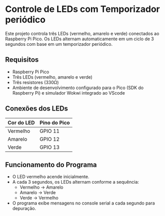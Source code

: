 # Controle de LEDs com Temporizador periódico

Este projeto controla três LEDs (vermelho, amarelo e verde) conectados ao Raspberry Pi Pico. Os LEDs alternam automaticamente em um ciclo de 3 segundos com base em um temporizador periódico.

## Requisitos

- Raspberry Pi Pico
- Três LEDs (vermelho, amarelo e verde)
- Três resistores (330Ω)
- Ambiente de desenvolvimento configurado para o Pico (SDK do Raspberry Pi) e simulador Wokwi integrado ao VScode

## Conexões dos LEDs

| Cor do LED  | Pino do Pico |
|------------|-------------|
| Vermelho   | GPIO 11     |
| Amarelo    | GPIO 12     |
| Verde      | GPIO 13     |

## Funcionamento do Programa

- O LED vermelho acende inicialmente.
- A cada 3 segundos, os LEDs alternam conforme a sequência:
  - Vermelho → Amarelo
  - Amarelo → Verde
  - Verde → Vermelho
- O programa exibe mensagens no console serial a cada segundo para depuração.

